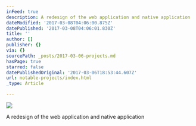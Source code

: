 ```yaml
---
inFeed: true
description: A redesign of the web application and native application
dateModified: '2017-03-08T04:06:00.875Z'
datePublished: '2017-03-08T04:06:01.830Z'
title: ''
author: []
publisher: {}
via: {}
sourcePath: _posts/2017-03-06-projects.md
hasPage: true
starred: false
datePublishedOriginal: '2017-03-06T18:53:44.607Z'
url: notable-projects/index.html
_type: Article

---
```

![](https://the-grid-user-content.s3-us-west-2.amazonaws.com/2a4287f1-11d8-4e3e-bf1a-58c3787da638.png)

A redesign of the web application and native application